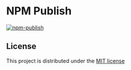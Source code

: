 # NPM Publish

[![npm-publish](https://github.com/weslenng-labs/npm-publish/workflows/npm-publish/badge.svg?branch=master)](https://github.com/weslenng-labs/npm-publish/actions)

## License

This project is distributed under the [MIT license](LICENSE)
